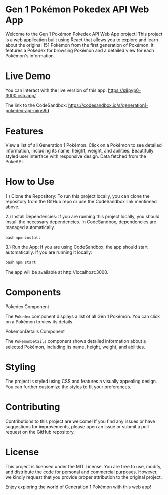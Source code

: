 # Gen 1 Pokémon Pokedex API Web App
Welcome to the Gen 1 Pokémon Pokedex API Web App project! This project is a web application built using React that allows you to explore and learn about the original 151 Pokémon from the first generation of Pokémon. It features a Pokedex for browsing Pokémon and a detailed view for each Pokémon's information.

# Live Demo
You can interact with the live version of this app: https://s8pyp6-3000.csb.app/

The link to the CodeSandbox: https://codesandbox.io/s/generation1-pokedex-api-mjqs9d

# Features
View a list of all Generation 1 Pokémon.
Click on a Pokémon to see detailed information, including its name, height, weight, and abilities.
Beautifully styled user interface with responsive design.
Data fetched from the PokeAPI.

# How to Use
1.) Clone the Repository:
To run this project locally, you can clone the repository from the GitHub repo or use the CodeSandbox link mentioned above.

2.) Install Dependencies:
If you are running this project locally, you should install the necessary dependencies. In CodeSandbox, dependencies are managed automatically.

`bash`
`npm install`

3.) Run the App:
If you are using CodeSandbox, the app should start automatically. If you are running it locally:

`bash`
`npm start`

The app will be available at http://localhost:3000.

# Components
Pokedex Component

The `Pokedex` component displays a list of all Gen 1 Pokémon. You can click on a Pokémon to view its details.

PokemonDetails Component

The `PokemonDetails` component shows detailed information about a selected Pokémon, including its name, height, weight, and abilities.

# Styling
The project is styled using CSS and features a visually appealing design. You can further customize the styles to fit your preferences.

# Contributing
Contributions to this project are welcome! If you find any issues or have suggestions for improvements, please open an issue or submit a pull request on the GitHub repository.

# License
This project is licensed under the MIT License. You are free to use, modify, and distribute the code for personal and commercial purposes. However, we kindly request that you provide proper attribution to the original project.

Enjoy exploring the world of Generation 1 Pokémon with this web app!

